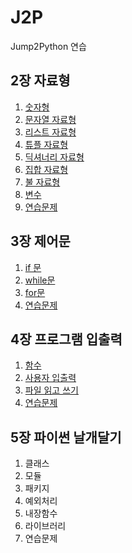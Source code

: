 # J2P
Jump2Python 연습  


## 2장 자료형
1. [숫자형](https://github.com/wldsbs/J2P/blob/main/ch02/ch02_1.ipynb)
2. [문자열 자료형](https://github.com/wldsbs/J2P/blob/main/ch02/ch02_2.ipynb)  
3. [리스트 자료형](https://github.com/wldsbs/J2P/blob/main/ch02/ch02_3.ipynb)  
4. [튜플 자료형](https://github.com/wldsbs/J2P/blob/main/ch02/ch02_4.ipynb)  
5. [딕셔너리 자료형](https://github.com/wldsbs/J2P/blob/main/ch02/ch02_5.ipynb)  
6. [집합 자료형](https://github.com/wldsbs/J2P/blob/main/ch02/ch02_6.ipynb)  
7. [불 자료형](https://github.com/wldsbs/J2P/blob/main/ch02/ch02_7.ipynb)  
8. [변수](https://github.com/wldsbs/J2P/blob/main/ch02/ch02_8.ipynb)  
9. [연습문제](https://github.com/wldsbs/J2P/blob/main/ch02/ch02_practice.ipynb)  

## 3장 제어문
1. [if 문](https://github.com/wldsbs/J2P/blob/main/ch03/ch03_1.ipynb)  
2. [while문](https://github.com/wldsbs/J2P/blob/main/ch03/ch03_2.ipynb)  
3. [for문](https://github.com/wldsbs/J2P/blob/main/ch03/ch03_3.ipynb)  
4. [연습문제](https://github.com/wldsbs/J2P/blob/main/ch03/ch03_practice.ipynb)   

## 4장 프로그램 입출력
1. [함수](https://github.com/wldsbs/J2P/blob/main/ch04/ch04_1.ipynb)  
2. [사용자 입출력](https://github.com/wldsbs/J2P/blob/main/ch04/ch04_2.ipynb)  
3. [파일 읽고 쓰기](https://github.com/wldsbs/J2P/blob/main/ch04/ch04_3.ipynb)  
4. [연습문제](https://github.com/wldsbs/J2P/blob/main/ch04/ch04_practice.ipynb)  

## 5장 파이썬 날개달기 
1. 클래스  
2. 모듈  
3. 패키지  
4. 예외처리  
5. 내장함수  
6. 라이브러리  
7. 연습문제  
